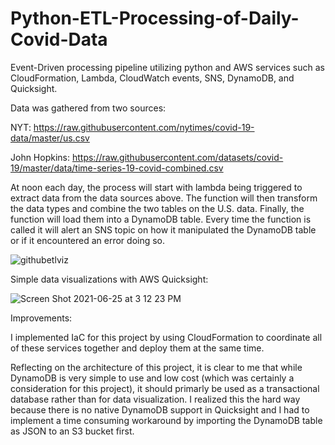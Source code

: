 # Python-ETL-Processing-of-Daily-Covid-Data
Event-Driven processing pipeline utilizing python and AWS services such as CloudFormation, Lambda, CloudWatch events, SNS, DynamoDB, and Quicksight.

Data was gathered from two sources:

NYT: https://raw.githubusercontent.com/nytimes/covid-19-data/master/us.csv

John Hopkins: https://raw.githubusercontent.com/datasets/covid-19/master/data/time-series-19-covid-combined.csv

At noon each day, the process will start with lambda being triggered to extract data from the data sources above. The function will then 
transform the data types and combine the two tables on the U.S. data. Finally, the function will load them into a DynamoDB table. Every time 
the function is called it will alert an SNS topic on how it manipulated the DynamoDB table or if it encountered an error doing so.

![githubetlviz](https://user-images.githubusercontent.com/61246608/123716042-3e053500-d83f-11eb-9e9a-3198a3a77925.jpg)

Simple data visualizations with AWS Quicksight:

![Screen Shot 2021-06-25 at 3 12 23 PM](https://user-images.githubusercontent.com/61246608/123480378-e4470580-d5c7-11eb-9c71-a850fc1d4686.png)

Improvements:

I implemented IaC for this project by using CloudFormation to coordinate all of these services together and deploy them at the same time.

Reflecting on the architecture of this project, it is clear to me that while DynamoDB is very simple to use and low cost (which was certainly a consideration for
this project), it should primarly be used as a transactional database rather than for data visualization. I realized this the hard way because there is no native
DynamoDB support in Quicksight and I had to implement a time consuming workaround by importing the DynamoDB table as JSON to an S3 bucket first.

